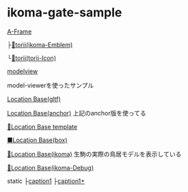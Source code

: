 # ikoma-gate-sample

[A-Frame](./A-Frame-Sample)

├[👷torii(ikoma-Emblem)](./A-Frame-ikoma-Emblem/)

└[👷torii(torii-Icon)](./A-Frame-ikoma-toriiIcon/)

[modelview](./AR-VR-Sample)

model-viewerを使ったサンプル


[Location Base(gltf)](./location-based-ar-sample/)

[Location Base(anchor)](./location-based-ar-sample-anchor)
上記のanchor版を使ってる


[👷Location Base template](./location-based-ar-sample-template/)

[■Location Base(box)](./location-based-box-sample/)


[🤞Location Base(ikoma)](./location-based-ikoma/)
生駒の実際の鳥居モデルを表示している

[🤞Location Base(ikoma-Debug)](./location-based-ikoma-debug/)


static
├[caption1](./static/caption1/)
├[caption1+](./static/caption1+/)